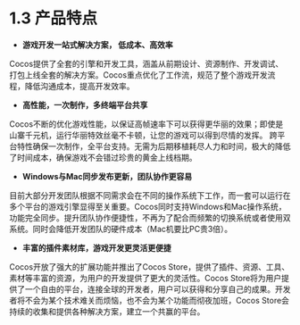 # 1.3 产品特点



- **游戏开发一站式解决方案， 低成本、高效率**

Cocos提供了全套的引擎和开发工具，涵盖从前期设计、资源制作、开发调试、打包上线全套的解决方案。Cocos重点优化了工作流，规范了整个游戏开发流程，降低沟通成本，提高开发效率。

- **高性能，一次制作，多终端平台共享**

Cocos不断的优化游戏性能，以保证高帧速率下可以获得更华丽的效果；即使是山寨千元机，运行华丽特效丝毫不卡顿，让您的游戏可以得到尽情的发挥。
跨平台特性确保一次制作，全平台支持。无需为后期移植耗尽人力和时间，极大的降低了时间成本，确保游戏不会错过珍贵的黄金上线档期。

- **Windows与Mac同步发布更新，团队协作更容易**

目前大部分开发团队根据不同需求会在不同的操作系统下工作，而一套可以运行在多个平台的游戏引擎显得至关重要。Cocos同时支持Windows和Mac操作系统，功能完全同步。提升团队协作便捷性，不再为了配合而频繁的切换系统或者使用双系统。同时会降低开发团队的硬件成本（Mac机要比PC贵3倍）。

- **丰富的插件素材库，游戏开发更灵活更便捷**

Cocos开放了强大的扩展功能并推出了Cocos Store，提供了插件、资源、工具、素材等丰富的资源，为用户的开发提供了更大的灵活性。Cocos Store将为用户提供了一个自由的平台，连接全球的开发者，用户可以获得和分享自己的成果。开发者将不会为某个技术难关而烦恼，也不会为某个功能而彻夜加班，Cocos Store会持续的收集和提供各种解决方案，建立一个共赢的平台。


